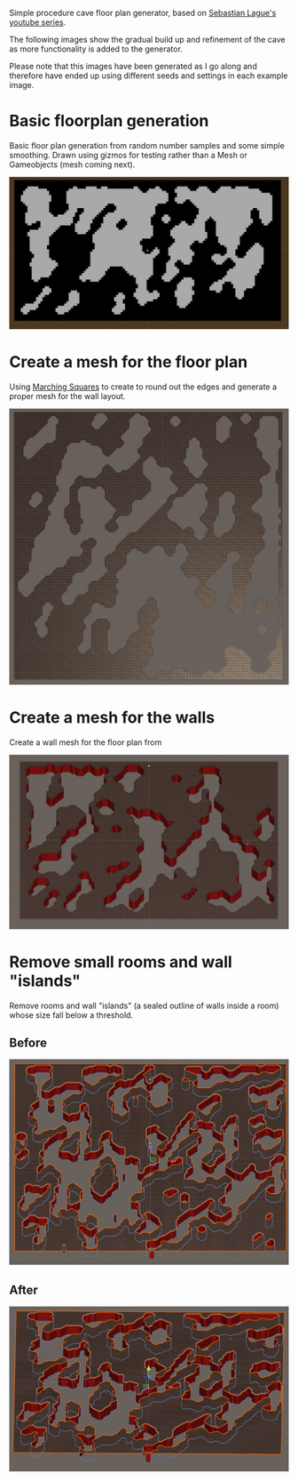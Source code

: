 ﻿Simple procedure cave floor plan generator, based on [Sebastian Lague's youtube series](https://www.youtube.com/watch?v=v7yyZZjF1z4&list=PLFt_AvWsXl0eZgMK_DT5_biRkWXftAOf9]).

The following images show the gradual build up and refinement of the cave as more functionality is added to the generator.

Please note that this images have been generated as I go along and therefore have ended up using different seeds and settings in each example image.

# Basic floorplan generation
Basic floor plan generation from random number samples and some simple smoothing. Drawn using gizmos for testing rather than a Mesh or Gameobjects (mesh coming next).

![alt text][samplev1]

[samplev1]: https://github.com/Chrislee187/CaveGenerator/blob/master/DocImages/samplev1.JPG "Output after the initial random generation and smoothing pass"


# Create a mesh for the floor plan
Using [Marching Squares](https://en.wikipedia.org/wiki/Marching_squares#Basic_algorithm) to create to round out the edges and generate a proper mesh for the wall layout.

![alt text][samplev2]

[samplev2]: https://github.com/Chrislee187/CaveGenerator/blob/master/DocImages/samplev2.JPG "Output after creating a mesh using Marching Squares to round out the edges"


# Create a mesh for the walls
Create a wall mesh for the floor plan from 

![alt text][samplev3]

[samplev3]: https://github.com/Chrislee187/CaveGenerator/blob/master/DocImages/samplev3.JPG "Output after creating adding an optional wall mesh"

# Remove small rooms and wall "islands"

Remove rooms and wall "islands" (a sealed outline of walls inside a room)  whose size fall below a threshold.

## Before

![alt text][samplev4a]

[samplev4a]: https://github.com/Chrislee187/CaveGenerator/blob/master/DocImages/samplev4a.JPG "Output before removing"

## After

![alt text][samplev4b]

[samplev4b]: https://github.com/Chrislee187/CaveGenerator/blob/master/DocImages/samplev4b.JPG "Output after removing"



